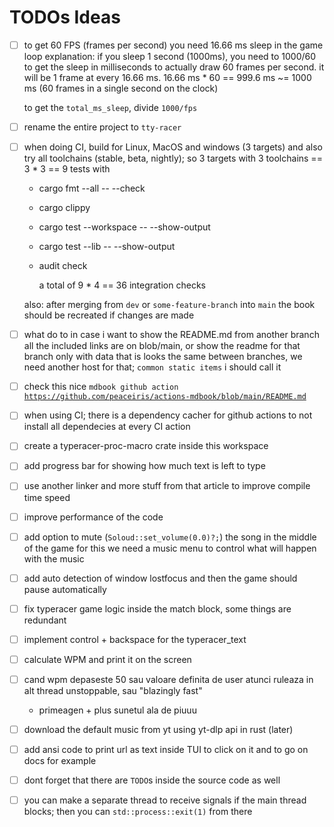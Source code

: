 # TODOs Ideas

- [ ] to get 60 FPS (frames per second) you need 16.66 ms sleep in the game loop
  explanation: if you sleep 1 second (1000ms), you need to 1000/60 to get the sleep in milliseconds to actually draw 60
  frames per second. it will be 1 frame at every 16.66 ms. 16.66 ms * 60 == 999.6 ms  ~= 1000 ms (60 frames in a single
  second on the clock)

  to get the `total_ms_sleep`, divide `1000/fps`


- [ ] rename the entire project to `tty-racer`

- [ ] when doing CI, build for Linux, MacOS and windows (3 targets) and also try all toolchains (stable, beta, nightly);
  so 3 targets with 3 toolchains == 3 * 3 == 9 tests with
  - cargo fmt --all -- --check
  - cargo clippy
  - cargo test --workspace -- --show-output
  - cargo test --lib -- --show-output
  - audit check

    a total of 9 * 4 == 36 integration checks

  also: after merging from `dev` or `some-feature-branch` into `main` the book should be recreated if changes are made

- [ ] what do to in case i want to show the README.md from another branch
  all the included links are on blob/main, or show the readme for that branch only with data that is looks the same
  between branches, we need another host for that; `common static items` i should call it

- [ ] check this
  nice `mdbook github action` [`https://github.com/peaceiris/actions-mdbook/blob/main/README.md`](https://github.com/peaceiris/actions-mdbook/blob/main/README.md)

- [ ] when using CI; there is a dependency cacher for github actions to not install all dependecies at every CI action


- [ ] create a typeracer-proc-macro crate inside this workspace

- [ ] add progress bar for showing how much text is left to type

- [ ] use another linker and more stuff from that article to improve compile time speed

- [ ] improve performance of the code


- [ ] add option to mute (`Soloud::set_volume(0.0)?;`) the song in the middle of the game
  for this we need a music menu to control what will happen with the music

- [ ] add auto detection of window lostfocus and then the game should pause automatically

- [ ] fix typeracer game logic inside the match block, some things are redundant


- [ ] implement control + backspace for the typeracer_text

- [ ] calculate WPM and print it on the screen

- [ ] cand wpm depaseste 50 sau valoare definita de user atunci ruleaza in alt thread unstoppable, sau "blazingly fast"
  - primeagen + plus sunetul ala de piuuu

- [ ] download the default music from yt using yt-dlp api in rust (later)

- [ ] add ansi code to print url as text inside TUI to click on it and to go on docs for example

- [ ] dont forget that there are `TODO`s inside the source code as well

- [ ] you can make a separate thread to receive signals if the main thread blocks; then you can `std::process::exit(1)`
  from there
